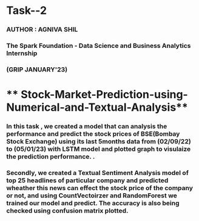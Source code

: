 # **Task--2**
### AUTHOR : AGNIVA SHIL

### The Spark Foundation - Data Science and Business Analytics Internship

### (GRIP JANUARY'23)

# ** Stock-Market-Prediction-using-Numerical-and-Textual-Analysis**

### In this task , we created a model that can analysis the performance and predict the stock prices of BSE(Bombay Stock Exchange) using its last 5months data from (02/09/22) to (05/01/23) with LSTM model and plotted graph to visulaize the prediction performance.  .

### Secondly, we created a Textual Sentiment Analysis model of top 25 headlines of particular company and predicted wheather this news can effect the stock price of the company or not, and using CountVectoirzer and RandomForest we trained our model and predict. The accuracy is also being checked using confusion matrix plotted.
